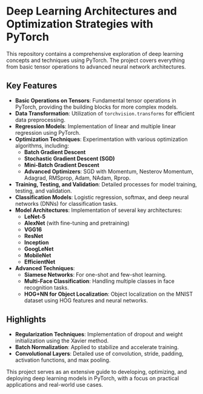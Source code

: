 # Deep Learning Architectures and Optimization Strategies with PyTorch

This repository contains a comprehensive exploration of deep learning concepts and techniques using PyTorch. The project covers everything from basic tensor operations to advanced neural network architectures.
## Key Features

- **Basic Operations on Tensors**: Fundamental tensor operations in PyTorch, providing the building blocks for more complex models.
- **Data Transformation**: Utilization of `torchvision.transforms` for efficient data preprocessing.
- **Regression Models**: Implementation of linear and multiple linear regression using PyTorch.
- **Optimization Techniques**: Experimentation with various optimization algorithms, including:
  - **Batch Gradient Descent**
  - **Stochastic Gradient Descent (SGD)**
  - **Mini-Batch Gradient Descent**
  - **Advanced Optimizers**: SGD with Momentum, Nesterov Momentum, Adagrad, RMSprop, Adam, NAdam, Rprop.
- **Training, Testing, and Validation**: Detailed processes for model training, testing, and validation.
- **Classification Models**: Logistic regression, softmax, and deep neural networks (DNNs) for classification tasks.
- **Model Architectures**: Implementation of several key architectures:
  - **LeNet-5**
  - **AlexNet** (with fine-tuning and pretraining)
  - **VGG16**
  - **ResNet**
  - **Inception**
  - **GoogLeNet**
  - **MobileNet**
  - **EfficientNet**
- **Advanced Techniques**:
  - **Siamese Networks**: For one-shot and few-shot learning.
  - **Multi-Face Classification**: Handling multiple classes in face recognition tasks.
  - **HOG+NN for Object Localization**: Object localization on the MNIST dataset using HOG features and neural networks.

## Highlights

- **Regularization Techniques**: Implementation of dropout and weight initialization using the Xavier method.
- **Batch Normalization**: Applied to stabilize and accelerate training.
- **Convolutional Layers**: Detailed use of convolution, stride, padding, activation functions, and max pooling.

This project serves as an extensive guide to developing, optimizing, and deploying deep learning models in PyTorch, with a focus on practical applications and real-world use cases.
